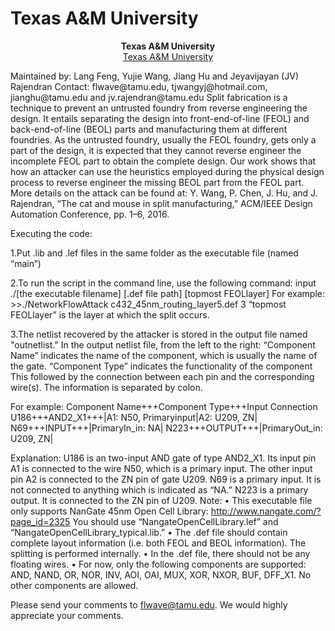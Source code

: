 # Texas A&M University

<p align="center">
  <b>Texas A&M University</b><br>
  <a href="#">Texas A&M University</a>
</p>
Maintained by: Lang Feng, Yujie Wang, Jiang Hu and Jeyavijayan (JV) Rajendran
Contact: flwave@tamu.edu, tjwangyj@hotmail.com, jianghu@tamu.edu and jv.rajendran@tamu.edu
Split fabrication is a technique to prevent an untrusted foundry from reverse engineering the design. It entails separating the design into front-end-of-line (FEOL) and back-end-of-line (BEOL)  parts and manufacturing them at different foundries. As the untrusted foundry, usually the FEOL foundry, gets only a part of the design, it is expected that they cannot reverse engineer the incomplete FEOL part to obtain the complete design. Our work shows that how an attacker can use the heuristics employed during the physical design process to reverse engineer the missing BEOL part from the FEOL part.
More details on the attack can be found at:
Y. Wang, P. Chen, J. Hu, and J. Rajendran, “The cat and mouse in split manufacturing,” ACM/IEEE Design Automation Conference, pp. 1–6, 2016.
 
Executing the code:
 
1.Put .lib and .lef files in the same folder as the executable file (named “main”)
 
2.To run the script in the command line, use the following command:
input ./[the executable filename] [.def file path] [topmost FEOLlayer]
For example:
\>\>./NetworkFlowAttack c432_45nm_routing_layer5.def 3
“topmost FEOLlayer” is the layer at which the split occurs.
 
3.The netlist recovered by the attacker is stored in the output file named "outnetlist."
In the output netlist file, from the left to the right:
“Component Name” indicates the name of the component, which is usually the name of the gate.
“Component Type” indicates the functionality of the component
This followed by the connection between each pin and the corresponding wire(s). The information is separated by colon.
 
For example:
Component Name+++Component Type+++Input Connection
U186+++AND2_X1+++|A1: N50, Primaryinput|A2: U209, ZN|
N69+++INPUT+++|PrimaryIn_in: NA|
N223+++OUTPUT+++|PrimaryOut_in: U209, ZN|
 
Explanation:
U186 is an two-input AND gate of type AND2_X1. Its input pin A1 is connected to the wire N50, which is a primary input. The other input pin A2 is connected to the ZN pin of gate U209.
N69 is a primary input. It is not connected to anything which is indicated as “NA.”
N223 is a primary output. It is connected to the ZN pin of U209.
Note:
• This executable file only supports NanGate 45nm Open Cell Library:
http://www.nangate.com/?page_id=2325
You should use “NangateOpenCellLibrary.lef” and “NangateOpenCellLibrary_typical.lib.”
• The .def file should contain complete layout information (i.e. both FEOL and BEOL information). The splitting is performed internally.
• In the .def file, there should not be any floating wires.
• For now, only the following components are supported: AND, NAND, OR, NOR, INV, AOI, OAI, MUX, XOR, NXOR, BUF, DFF_X1. No other components are allowed.
 
Please send your comments to flwave@tamu.edu. We would highly appreciate your comments. 
